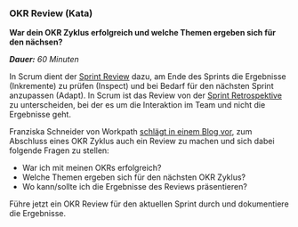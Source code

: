 ### OKR Review (Kata)
**War dein OKR Zyklus erfolgreich und welche Themen ergeben sich für den nächsen?**

_**Dauer:** 60 Minuten_

In Scrum dient der [Sprint Review](https://www.scrumguides.org/scrum-guide.html#events-review) dazu, am Ende des Sprints die Ergebnisse (Inkremente) zu prüfen (Inspect) und bei Bedarf für den nächsten Sprint anzupassen (Adapt). In Scrum ist das Review von der [Sprint Retrospektive](https://www.scrumguides.org/scrum-guide.html#events-retro) zu unterscheiden, bei der es um die Interaktion im Team und nicht die Ergebnisse geht.

Franziska Schneider von Workpath [schlägt in einem Blog vor](https://www.workpath.com/magazine/wie-sie-einen-effektiven-okr-zyklus-gestalten/), zum Abschluss eines OKR Zyklus auch ein Review zu machen und sich dabei folgende Fragen zu stellen:

* War ich mit meinen OKRs erfolgreich?
* Welche Themen ergeben sich für den nächsten OKR Zyklus?
* Wo kann/sollte ich die Ergebnisse des Reviews präsentieren?

Führe jetzt ein OKR Review für den aktuellen Sprint durch und dokumentiere die Ergebnisse.
